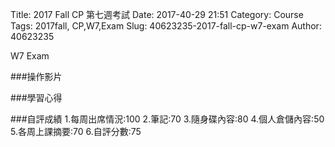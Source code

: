 Title: 2017 Fall CP 第七週考試
Date: 2017-40-29 21:51
Category: Course
Tags: 2017fall, CP,W7,Exam
Slug: 40623235-2017-fall-cp-w7-exam
Author: 40623235

W7 Exam

<!-- PELICAN_END_SUMMARY -->

###操作影片

###學習心得

###自評成績
1.每周出席情況:100
2.筆記:70
3.隨身碟內容:80
4.個人倉儲內容:50
5.各周上課摘要:70
6.自評分數:75